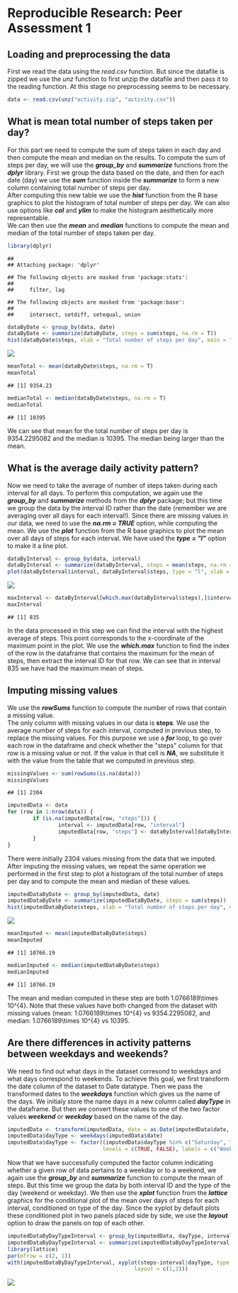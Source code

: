 # Reproducible Research: Peer Assessment 1


## Loading and preprocessing the data
First we read the data using the *read.csv* function. But since the datafile is zipped we use the *unz* function to first unzip the datafile and then pass it to the reading function. At this stage no preprocessing seems to be necessary.

```r
data <- read.csv(unz("activity.zip", "activity.csv"))
```


## What is mean total number of steps taken per day?
For this part we need to compute the sum of steps taken in each day and then compute the mean and median on the results. To compute the sum of steps per day, we will use the ***group_by*** and ***summarize*** functions from the ***dplyr*** library. First we group the data based on the date, and then for each date (day) we use the ***sum*** function inside the ***summarize*** to form a new column containing total number of steps per day.  
After computing this new table we use the ***hist*** function from the R base graphics to plot the histogram of total number of steps per day. We can also use options like ***col*** and ***ylim*** to make the histogram aesthetically more representable.  
We can then use the ***mean*** and ***median*** functions to compute the mean and median of the total number of steps taken per day.

```r
library(dplyr)
```

```
## 
## Attaching package: 'dplyr'
```

```
## The following objects are masked from 'package:stats':
## 
##     filter, lag
```

```
## The following objects are masked from 'package:base':
## 
##     intersect, setdiff, setequal, union
```

```r
dataByDate <- group_by(data, date)
dataByDate <- summarize(dataByDate, steps = sum(steps, na.rm = T))
hist(dataByDate$steps, xlab = "Total number of steps per day", main = "Histogram of Total Number of\nSteps per Day", col = "red", ylim = c(0, 30))
```

![](PA1_template_files/figure-html/raw_histogram-1.png)<!-- -->

```r
meanTotal <- mean(dataByDate$steps, na.rm = T)
meanTotal
```

```
## [1] 9354.23
```

```r
medianTotal <- median(dataByDate$steps, na.rm = T)
medianTotal
```

```
## [1] 10395
```
We can see that mean for the total number of steps per day is 9354.2295082 and the median is 10395. The median being larger than the mean.  

## What is the average daily activity pattern?
Now we need to take the average of number of steps taken during each interval for all days. To perform this computation, we again use the ***group_by*** and ***summarize*** methods from the ***dplyr*** package; but this time we group the data by the interval ID rather than the date (remember we are averaging over all days for each interval!). Since there are missing values in our data, we need to use the ***na.rm = TRUE*** option, while computing the mean. 
We use the ***plot*** function from the R base graphics to plot the mean over all days of steps for each interval. We have used the ***type = "l"*** option to make it a line plot.

```r
dataByInterval <- group_by(data, interval)
dataByInterval <- summarize(dataByInterval, steps = mean(steps, na.rm = T))
plot(dataByInterval$interval, dataByInterval$steps, type = "l", xlab = "Time interval", ylab = "number of steps", main = "Time-series plot of number of steps\n per interval, averaged over all days")
```

![](PA1_template_files/figure-html/step_interval_plot-1.png)<!-- -->

```r
maxInterval <- dataByInterval[which.max(dataByInterval$steps),]$interval
maxInterval
```

```
## [1] 835
```
In the data processed in this step we can find the interval with the highest average of steps. This point corresponds to the x-coordinate of the maximum point in the plot. We use the ***which.max*** function to find the index of the row in the dataframe that contains the maximum for the mean of steps, then extract the interval ID for that row. We can see that in interval 835 we have had the maximum mean of steps.


## Imputing missing values
We use the ***rowSums*** function to compute the number of rows that contain a missing value.  
The only column with missing values in our data is **steps**. We use the average number of steps for each interval, computed in previous step, to replace the missing values. For this purpose we use a ***for*** loop, to go over each row in the dataframe and check whether the "steps" column for that row is a missing value or not. If the value in that cell is ***NA***, we substitute it with the value from the table that we computed in previous step.

```r
missingValues <- sum(rowSums(is.na(data)))
missingValues
```

```
## [1] 2304
```

```r
imputedData <- data
for (row in 1:nrow(data)) {
        if (is.na(imputedData[row, "steps"])) {
                interval <- imputedData[row, "interval"]
                imputedData[row, "steps"] <- dataByInterval[dataByInterval$interval == interval, "steps"]
        }
}
```
There were initially 2304 values missing from the data that we imputed.  
After imputing the missing values, we repeat the same operation we performed in the first step to plot a histogram of the total number of steps per day and to compute the mean and median of these values.

```r
imputedDataByDate <- group_by(imputedData, date)
imputedDataByDate <- summarize(imputedDataByDate, steps = sum(steps))
hist(imputedDataByDate$steps, xlab = "Total number of steps per day", main = "Histogram of Total Number of\nSteps per Day using Imputed Values", col = "red", ylim = c(0, 40))
```

![](PA1_template_files/figure-html/imputed_histogram-1.png)<!-- -->

```r
meanImputed <- mean(imputedDataByDate$steps)
meanImputed
```

```
## [1] 10766.19
```

```r
medianImputed <- median(imputedDataByDate$steps)
medianImputed
```

```
## [1] 10766.19
```
The mean and median computed in these step are both 1.0766189\times 10^{4}. Note that these values have both changed from the dataset with missing values (mean: 1.0766189\times 10^{4} vs 9354.2295082, and median: 1.0766189\times 10^{4} vs 10395.  


## Are there differences in activity patterns between weekdays and weekends?
We need to find out what days in the dataset corresond to weekdays and what days correspond to weekends. To achieve this goal, we first transform the date column of the dataset to Date datatype. Then we pass the transformed dates to the ***weekdays*** function which gives us the name of the days. We initialy store the name days in a new column called ***dayType*** in the dataframe. But then we convert these values to one of the two factor values ***weekend*** or ***weekday*** based on the name of the day.  

```r
imputedData <- transform(imputedData, date = as.Date(imputedData$date, "%Y-%m-%d"))
imputedData$dayType <- weekdays(imputedData$date)
imputedData$dayType <- factor((imputedData$dayType %in% c("Saturday", "Sunday")), 
                              levels = c(TRUE, FALSE), labels = c("Weekend", "Weekday"))
```
Now that we have successfully computed the factor column indicating whether a given row of data pertains to a weekday or to a weekend,  we again use the ***group_by*** and ***summarize*** function to compute the mean of steps. But this time we group the data by both interval ID and the type of the day (weekend or weekday). We then use the ***xplot*** function from the ***lattice*** graphics for the conditional plot of the mean over days of steps for each interval, conditioned on type of the day. Since the xyplot by default plots these conditioned plot in two panels placed side by side, we use the ***layout*** option to draw the panels on top of each other.

```r
imputedDataByDayTypeInterval <- group_by(imputedData, dayType, interval)
imputedDataByDayTypeInterval <- summarize(imputedDataByDayTypeInterval, steps = mean(steps))
library(lattice)
par(mfrow = c(2, 1))
with(imputedDataByDayTypeInterval, xyplot(steps~interval|dayType, type = "l", ylab = "number of steps", 
                                        layout = c(1,2)))
```

![](PA1_template_files/figure-html/weekend_plotting-1.png)<!-- -->
